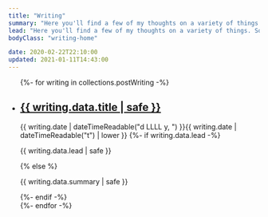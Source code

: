 ```yaml
---
title: "Writing"
summary: "Here you'll find a few of my thoughts on a variety of things. Some web tech related, some philosophical, some of a religious nature and some just me trying to process something as honestly as I can."
lead: "Here you'll find a few of my thoughts on a variety of things. Some web tech related, some philosophical, some of a religious nature and some just me trying to process something as honestly as I can."
bodyClass: "writing-home"

date: 2020-02-22T22:10:00
updated: 2021-01-11T14:43:00
---
```


<ul class="[ writing__list ] [ flow ]">
{%- for writing in collections.postWriting -%}
  <li class="[ writing__list-item ]">
    <article class="[ writing__summary ]">
      <h2><a href="{{ writing.url }}">{{ writing.data.title | safe }}</a></h2>
      <time datetime="{{ writing.date | dateTime }}">{{ writing.date | dateTimeReadable("d LLLL y, ") }}{{ writing.date | dateTimeReadable("t") | lower }}</time>
      {%- if writing.data.lead -%}
        <p>{{ writing.data.lead | safe }}</p>
      {% else %}
        <p>{{ writing.data.summary | safe }}</p>
      {%- endif -%}
    </article>
  </li>
{%- endfor -%}
</ul>
